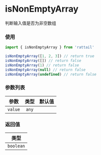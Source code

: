 # isNonEmptyArray

判断输入值是否为非空数组

### 使用

```ts
import { isNonEmptyArray } from 'rattail'

isNonEmptyArray([1, 2, 3]) // return true
isNonEmptyArray([]) // return false
isNonEmptyArray(1) // return false
isNonEmptyArray(null) // return false
isNonEmptyArray(undefined) // return false
```

### 参数列表

| 参数    | 类型  | 默认值 |
| ------- | :---: | -----: |
| `value` | `any` |        |

### 返回值

|   类型    |
| :-------: |
| `boolean` |
